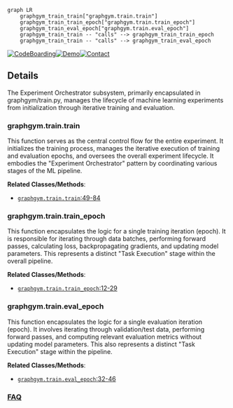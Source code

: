 ```mermaid
graph LR
    graphgym_train_train["graphgym.train.train"]
    graphgym_train_train_epoch["graphgym.train.train_epoch"]
    graphgym_train_eval_epoch["graphgym.train.eval_epoch"]
    graphgym_train_train -- "calls" --> graphgym_train_train_epoch
    graphgym_train_train -- "calls" --> graphgym_train_eval_epoch
```

[![CodeBoarding](https://img.shields.io/badge/Generated%20by-CodeBoarding-9cf?style=flat-square)](https://github.com/CodeBoarding/GeneratedOnBoardings)[![Demo](https://img.shields.io/badge/Try%20our-Demo-blue?style=flat-square)](https://www.codeboarding.org/demo)[![Contact](https://img.shields.io/badge/Contact%20us%20-%20contact@codeboarding.org-lightgrey?style=flat-square)](mailto:contact@codeboarding.org)

## Details

The Experiment Orchestrator subsystem, primarily encapsulated in graphgym/train.py, manages the lifecycle of machine learning experiments from initialization through iterative training and evaluation.

### graphgym.train.train
This function serves as the central control flow for the entire experiment. It initializes the training process, manages the iterative execution of training and evaluation epochs, and oversees the overall experiment lifecycle. It embodies the "Experiment Orchestrator" pattern by coordinating various stages of the ML pipeline.


**Related Classes/Methods**:

- <a href="https://github.com/snap-stanford/GraphGym/blob/master/graphgym/train.py#L49-L84" target="_blank" rel="noopener noreferrer">`graphgym.train.train`:49-84</a>


### graphgym.train.train_epoch
This function encapsulates the logic for a single training iteration (epoch). It is responsible for iterating through data batches, performing forward passes, calculating loss, backpropagating gradients, and updating model parameters. This represents a distinct "Task Execution" stage within the overall pipeline.


**Related Classes/Methods**:

- <a href="https://github.com/snap-stanford/GraphGym/blob/master/graphgym/train.py#L12-L29" target="_blank" rel="noopener noreferrer">`graphgym.train.train_epoch`:12-29</a>


### graphgym.train.eval_epoch
This function encapsulates the logic for a single evaluation iteration (epoch). It involves iterating through validation/test data, performing forward passes, and computing relevant evaluation metrics without updating model parameters. This also represents a distinct "Task Execution" stage within the pipeline.


**Related Classes/Methods**:

- <a href="https://github.com/snap-stanford/GraphGym/blob/master/graphgym/train.py#L32-L46" target="_blank" rel="noopener noreferrer">`graphgym.train.eval_epoch`:32-46</a>




### [FAQ](https://github.com/CodeBoarding/GeneratedOnBoardings/tree/main?tab=readme-ov-file#faq)